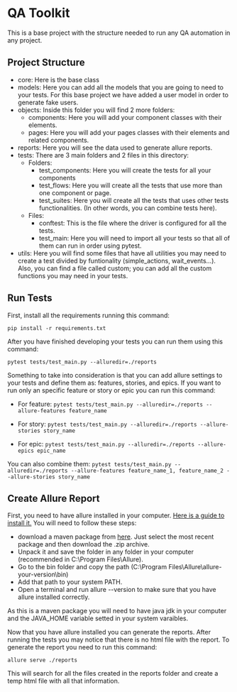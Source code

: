 # QA Toolkit

This is a base project with the structure needed to run any QA automation in any project.

## Project Structure

- core: Here is the base class
- models: Here you can add all the models that you are going to need to your tests. For this base project we have added a user model in order to generate fake users.
- objects: Inside this folder you will find 2 more folders:
    - components: Here you will add your component classes with their elements.
    - pages: Here you will add your pages classes with their elements and related components.
- reports: Here you will see the data used to generate allure reports.
- tests: There are 3 main folders and 2 files in this directory:
    - Folders:
        - test_components: Here you will create the tests for all your components
        - test_flows: Here you will create all the tests that use more than one component or page.
        - test_suites: Here you will create all the tests that uses other tests functionalities. (In other words, you can combine tests here).
    - Files:
        - conftest: This is the file where the driver is configured for all the tests.
        - test_main: Here you will need to import all your tests so that all of them can run in order using pytest.
- utils: Here you will find some files that have all utilities you may need to create a test divided by funtionality (simple_actions, wait_events...). Also, you can find a file called custom; you can add all the custom functions you may need in your tests.

## Run Tests

First, install all the requirements running this command:

```pip install -r requirements.txt```

After you have finished developing your tests you can run them using this command:

```pytest tests/test_main.py --alluredir=./reports```

Something to take into consideration is that you can add allure settings to your tests and define them as: features, stories, and epics. If you want to run only an specific feature or story or epic you can run this command:

- For feature:
```pytest tests/test_main.py --alluredir=./reports --allure-features feature_name```

- For story:
```pytest tests/test_main.py --alluredir=./reports --allure-stories story_name```

- For epic:
```pytest tests/test_main.py --alluredir=./reports --allure-epics epic_name```

You can also combine them:
```pytest tests/test_main.py --alluredir=./reports --allure-features feature_name_1, feature_name_2 --allure-stories story_name```

## Create Allure Report

First, you need to have allure installed in your computer. [Here is a guide to install it.](https://docs.qameta.io/allure/#_manual_installation) You will need to follow these steps:
- download a maven package from [here](https://repo.maven.apache.org/maven2/io/qameta/allure/allure-commandline/). Just select the most recent package and then download the .zip archive. 
- Unpack it and save the folder in any folder in your computer (recommended in C:\Program Files\Allure).
- Go to the bin folder and copy the path (C:\Program Files\Allure\allure-your-version\bin)
- Add that path to your system PATH.
- Open a terminal and run allure --version to make sure that you have allure installed correctly.

As this is a maven package you will need to have java jdk in your computer and the JAVA_HOME variable setted in your system varaibles.

Now that you have allure installed you can generate the reports. After running the tests you may notice that there is no html file with the report. To generate the report you need to run this command:

```allure serve ./reports```

This will search for all the files created in the reports folder and create a temp html file with all that information.
